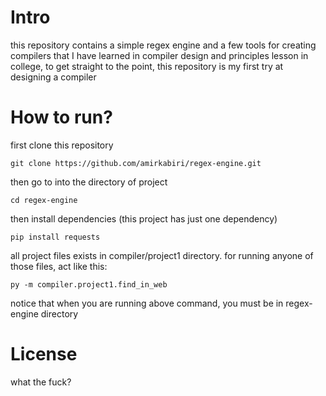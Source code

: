 # Intro
this repository contains a simple regex engine and a few tools for creating compilers that I have learned in compiler design and principles lesson in college, to get straight to the point, this repository is my first try at designing a compiler

# How to run?
first clone this repository

`git clone https://github.com/amirkabiri/regex-engine.git`

then go to into the directory of project

`cd regex-engine`

then install dependencies (this project has just one dependency)

`pip install requests`

all project files exists in compiler/project1 directory.
for running anyone of those files, act like this:

`py -m compiler.project1.find_in_web`

notice that when you are running above command, you must be in regex-engine directory

# License
what the fuck?
